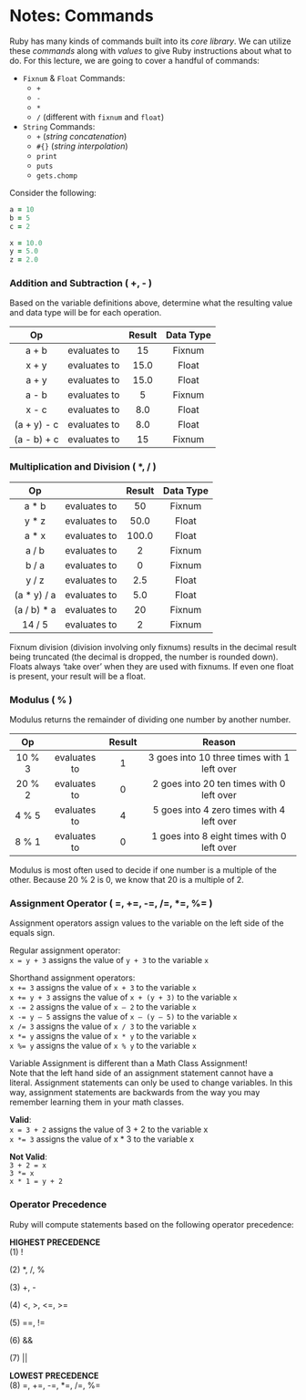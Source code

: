 # Notes: Commands

Ruby has many kinds of commands built into its _core library_. We can utilize these _commands_ along with _values_ to give Ruby instructions about what to do. For this lecture, we are going to cover a handful of commands:

- `Fixnum` & `Float` Commands:
  - `+`
  - `-`
  - `*`
  - `/` (different with `fixnum` and `float`)
- `String` Commands:
  - `+` (_string concatenation_)
  - `#{}` (_string interpolation_)
  - `print`
  - `puts`
  - `gets.chomp`

Consider the following:
```ruby
a = 10
b = 5
c = 2

x = 10.0
y = 5.0
z = 2.0
```

### Addition and Subtraction ( +, - )  
Based on the variable definitions above, determine what the resulting value and data type will be for each operation.

| Op |   | Result | Data Type |
|:---: |:---:| :---: | :---: |
| a + b | evaluates to | 15 | Fixnum |
| x + y | evaluates to | 15.0 | Float |
| a + y | evaluates to | 15.0 | Float |
| a - b | evaluates to | 5 | Fixnum |
| x - c | evaluates to | 8.0 | Float |
| (a + y) - c | evaluates to | 8.0 | Float |
| (a - b) + c | evaluates to | 15 | Fixnum |



### Multiplication and Division ( *, / )  

| Op |   | Result | Data Type |
|:---: |:---:| :---: | :---: |
| a * b | evaluates to | 50 | Fixnum |
| y * z | evaluates to | 50.0 | Float |
| a * x | evaluates to | 100.0 | Float |
| a / b | evaluates to | 2 | Fixnum |
| b / a | evaluates to | 0 | Fixnum |
| y / z | evaluates to | 2.5 | Float |
| (a * y) / a | evaluates to | 5.0 | Float |
| (a / b) * a | evaluates to | 20 | Fixnum |
| 14 / 5 | evaluates to | 2 | Fixnum |


Fixnum division (division involving only fixnums) results in the decimal result being truncated (the decimal is dropped, the number is rounded down).  Floats always ‘take over’ when they are used with fixnums.  If even one float is present, your result will be a float.


### Modulus ( % )  
Modulus returns the remainder of dividing one number by another number.

| Op |   | Result | Reason |
|:---: |:---:| :---: | :---: |
| 10 % 3 | evaluates to | 1 | 3 goes into 10 three times with 1 left over |
| 20 % 2 | evaluates to | 0 | 2 goes into 20 ten times with 0 left over |
| 4 % 5 | evaluates to | 4 | 5 goes into 4 zero times with 4 left over |
| 8 % 1 | evaluates to | 0 | 1 goes into 8 eight times with 0 left over |

Modulus is most often used to decide if one number is a multiple of the other.  Because 20 % 2 is 0, we know that 20 is a multiple of 2.


### Assignment Operator ( =, +=, -=, /=, *=, %= )
Assignment operators assign values to the variable on the left side of the equals sign.  

Regular assignment operator:  
	`x = y + 3`	assigns the value of `y + 3` to the variable `x`

Shorthand assignment operators:  
`x += 3`	assigns the value of `x + 3` to the variable `x`  
`x += y + 3` assigns the value of `x + (y + 3)` to the variable `x`  
`x -= 2`	assigns the value of `x – 2` to the variable `x`  
`x -= y – 5`	assigns the value of `x – (y – 5)` to the variable `x`  
`x /= 3`	assigns the value of `x / 3` to the variable `x`  
`x *= y`	assigns the value of `x * y` to the variable `x`  
`x %= y`	assigns the value of `x % y` to the variable `x`  

Variable Assignment is different than a Math Class Assignment!  
Note that the left hand side of an assignment statement cannot have a literal.  Assignment statements can only be used to change variables.  In this way, assignment statements are backwards from the way you may remember learning them in your math classes.

**Valid**:   
`x = 3 + 2`	 assigns the value of 3 + 2 to the variable x  
`x *= 3`	assigns the value of x * 3 to the variable x  

**Not Valid**:  
`3 + 2 = x`  
`3 *= x`  
`x * 1 = y + 2`  


### Operator Precedence
Ruby will compute statements based on the following operator precedence:  

**HIGHEST PRECEDENCE**  
(1)
!


(2)
*, /, %


(3)
+, -


(4)
<, >, <=, >=


(5)
==, !=


(6)
&&


(7)
||

**LOWEST PRECEDENCE**  
(8)
=, +=, -=, *=, /=, %=
